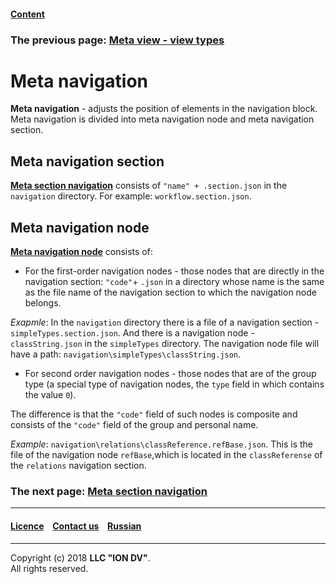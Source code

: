 #### [Content](/docs/en/index.md)

### The previous page: [Meta view - view types](/docs/en/2_system_description/metadata_structure/meta_view/view_types.md)

# Meta navigation 

**Meta navigation** - adjusts the position of elements in the navigation block. Meta navigation is divided into meta navigation node and meta navigation section.

## Meta navigation section

[**Meta section navigation**](navigation_section.md) consists of `"name" + .section.json` in the `navigation` directory. For example: `workflow.section.json`. 

## Meta navigation node

[**Meta navigation node**](navigation_nodes.md) consists of:

* For the first-order navigation nodes - those nodes that are directly in the navigation section: `"code"`+ `.json` in a directory whose name is the same as the file name of the navigation section to which the navigation node belongs. 

_Exapmle_: In the `navigation` directory there is a file of a navigation section - `simpleTypes.section.json`. And there is a navigation node - `classString.json` in the `simpleTypes` directory. The navigation node file will have a path: `navigation\simpleTypes\classString.json`.
     
* For second order navigation nodes - those nodes that are of the group type (a special type of navigation nodes, the `type` field in which contains the value `0`).

The difference is that the `"code"` field of such nodes is composite and consists of the `"code"` field of the group and personal name. 

_Example_: `navigation\relations\classReference.refBase.json`. This is the file of the navigation node `refBase`,which is located in the `classReferense` of the `relations` navigation section.

### The next page: [Meta section navigation](navigation_section.md)

--------------------------------------------------------------------------  


 #### [Licence](/LICENSE) &ensp;  [Contact us](https://iondv.com/portal/contacts) &ensp;  [Russian](/docs/ru/2_system_description/metadata_structure/meta_navigation/meta_navigation.md)   &ensp;
<div><img src="https://mc.iondv.com/watch/local/docs/framework" style="position:absolute; left:-9999px;" height=1 width=1 alt="iondv metrics"></div>       



--------------------------------------------------------------------------  

Copyright (c) 2018 **LLC "ION DV"**.  
All rights reserved. 